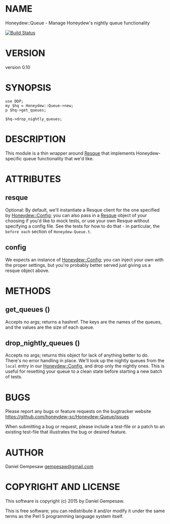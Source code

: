 # NAME

Honeydew::Queue - Manage Honeydew's nightly queue functionality

[![Build Status](https://travis-ci.org/honeydew-sc/Honeydew-Queue.svg?branch=master)](https://travis-ci.org/honeydew-sc/Honeydew-Queue)

# VERSION

version 0.10

# SYNOPSIS

    use DDP;
    my $hq = Honeydew::Queue->new;
    p $hq->get_queues;

    $hq->drop_nightly_queues;

# DESCRIPTION

This module is a thin wrapper around [Resque](https://metacpan.org/pod/Resque) that implements
Honeydew-specific queue functionality that we'd like.

# ATTRIBUTES

## resque

Optional: By default, we'll instantiate a Resque client for the one
specified by [Honeydew::Config](https://metacpan.org/pod/Honeydew::Config); you can also pass in a [Resque](https://metacpan.org/pod/Resque)
object of your choosing if you'd like to mock tests, or use your own
Resque without specifying a config file. See the tests for how to do
that - in particular, the `before each` section of
`Honeydew-Queue.t`.

## config

We expects an instance of [Honeydew::Config](https://metacpan.org/pod/Honeydew::Config); you can inject your own
with the proper settings, but you're probably better served just
giving us a resque object above.

# METHODS

## get\_queues ()

Accepts no args; returns a hashref. The keys are the names of the
queues, and the values are the size of each queue.

## drop\_nightly\_queues ()

Accepts no args; returns this object for lack of anything better to
do. There's no error handling in place. We'll look up the nightly
queues from the `local` entry in our [Honeydew::Config](https://metacpan.org/pod/Honeydew::Config), and drop
only the nightly ones. This is useful for resetting your queue to a
clean state before starting a new batch of tests.

# BUGS

Please report any bugs or feature requests on the bugtracker website
https://github.com/honeydew-sc/Honeydew-Queue/issues

When submitting a bug or request, please include a test-file or a
patch to an existing test-file that illustrates the bug or desired
feature.

# AUTHOR

Daniel Gempesaw <gempesaw@gmail.com>

# COPYRIGHT AND LICENSE

This software is copyright (c) 2015 by Daniel Gempesaw.

This is free software; you can redistribute it and/or modify it under
the same terms as the Perl 5 programming language system itself.
